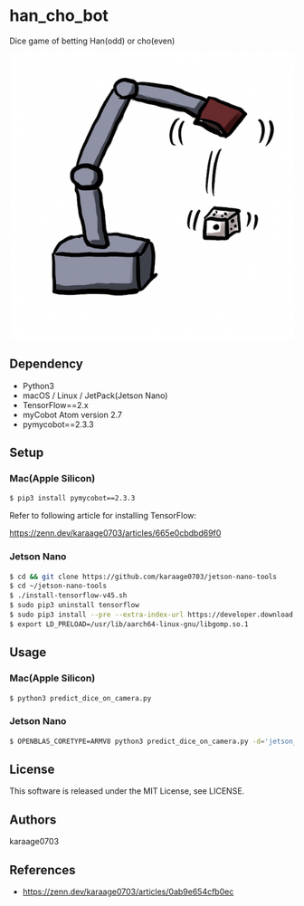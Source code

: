 # han_cho_bot
Dice game of betting Han(odd) or cho(even) 

![](./images/hancho.png)

## Dependency

- Python3
- macOS / Linux / JetPack(Jetson Nano)
- TensorFlow==2.x
- myCobot Atom version 2.7
- pymycobot==2.3.3

## Setup

### Mac(Apple Silicon)

```sh
$ pip3 install pymycobot==2.3.3
```

Refer to following article for installing TensorFlow:

https://zenn.dev/karaage0703/articles/665e0cbdbd69f0


### Jetson Nano

```sh
$ cd && git clone https://github.com/karaage0703/jetson-nano-tools
$ cd ~/jetson-nano-tools
$ ./install-tensorflow-v45.sh
$ sudo pip3 uninstall tensorflow
$ sudo pip3 install --pre --extra-index-url https://developer.download.nvidia.com/compute/redist/jp/v45 tensorflow
$ export LD_PRELOAD=/usr/lib/aarch64-linux-gnu/libgomp.so.1
```

## Usage

### Mac(Apple Silicon)

```sh
$ python3 predict_dice_on_camera.py
```

### Jetson Nano

```sh
$ OPENBLAS_CORETYPE=ARMV8 python3 predict_dice_on_camera.py -d='jetson_nano_raspi_cam'
```


## License
This software is released under the MIT License, see LICENSE.

## Authors
karaage0703

## References

- https://zenn.dev/karaage0703/articles/0ab9e654cfb0ec
